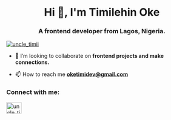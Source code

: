 <h1 align="center">Hi 👋, I'm Timilehin Oke</h1>
<h3 align="center">A frontend developer from Lagos, Nigeria.</h3>

<p align="left"> <a href="https://twitter.com/timii_dev" target="blank"><img src="https://img.shields.io/twitter/follow/timii_dev?logo=twitter&style=for-the-badge" alt="uncle_timii" /></a> </p>


- 👯 I’m looking to collaborate on **frontend projects and make connections.**

- 📫 How to reach me **oketimidev@gmail.com**

<h3 align="left">Connect with me:</h3>
<p align="left">
<a href="https://twitter.com/timii_dev" target="blank"><img align="center" src="https://raw.githubusercontent.com/rahuldkjain/github-profile-readme-generator/master/src/images/icons/Social/twitter.svg" alt="uncle_timii" height="30" width="40" /></a>
</p>

